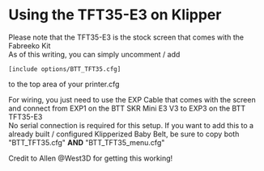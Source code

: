 ﻿# Using the TFT35-E3 on Klipper 

Please note that the TFT35-E3 is the stock screen that comes with the Fabreeko Kit  
As of this writing, you can simply uncomment / add 
```aiignore
[include options/BTT_TFT35.cfg]
```

to the top area of your printer.cfg 

For wiring, you just need to use the EXP Cable that comes with the screen and connect from EXP1 on the BTT SKR Mini E3 V3 to EXP3 on the BTT TFT35-E3  
No serial connection is required for this setup. If you want to add this to a already built / configured Klipperized Baby Belt, be sure to copy both "BTT_TFT35.cfg" **AND** "BTT_TFT35_menu.cfg"

Credit to Allen @West3D for getting this working!
